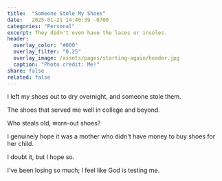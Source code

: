 ```yaml
---
title:  "Someone Stole My Shoes"
date:   2025-01-21 14:40:39 -0700
categories: "Personal"
excerpt: They didn't even have the laces or insoles.
header:
  overlay_color: "#000"
  overlay_filter: "0.25"
  overlay_image: /assets/pages/starting-again/header.jpg
  caption: "Photo credit: Me!"
share: false
related: false
---
```


I left my shoes out to dry overnight, and someone stole them.

The shoes that served me well in college and beyond.

Who steals old, worn-out shoes?

I genuinely hope it was a mother who didn't have money to buy shoes for her child.

I doubt it, but I hope so.

I've been losing so much; I feel like God is testing me.
